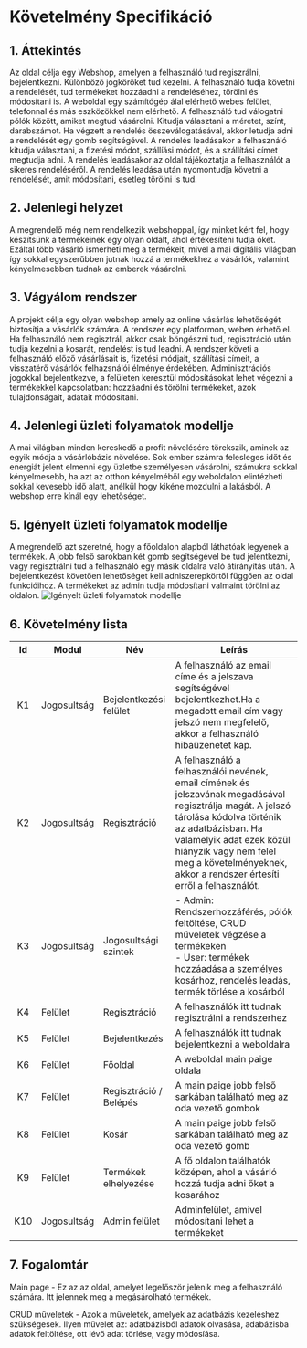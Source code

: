# Követelmény Specifikáció

## 1. Áttekintés
Az oldal célja egy Webshop, amelyen a felhasználó tud regiszrálni, bejelentkezni. Különböző jogköröket tud kezelni. A felhasználó tudja követni a rendelését, tud termékeket hozzáadni a rendeléséhez, törölni és módosítani is. A weboldal egy számítógép álal elérhető webes felület, telefonnal és más eszközökkel nem elérhető.
A felhasználó tud válogatni pólók között, amiket megtud vásárolni. Kitudja választani a méretet, színt, darabszámot. Ha végzett a rendelés összeválogatásával, akkor letudja adni a rendelését egy gomb segítségével. A rendelés leadásakor a felhasználó kitudja választani, a fizetési módot, szállíási módot, és a szállítási címet megtudja adni. A rendelés leadásakor az oldal tájékoztatja a felhasználót a sikeres rendeléséről. A rendelés leadása után nyomontudja követni a rendelését, amit módosítani, esetleg törölni is tud.

## 2. Jelenlegi helyzet
A megrendelő még nem rendelkezik webshoppal, így minket kért fel, hogy készítsünk a termékeinek egy olyan oldalt, ahol értékesíteni tudja őket. Ezáltal több vásárló ismerheti meg a termékeit, mivel a mai digitális világban így sokkal egyszerűbben jutnak hozzá a termékekhez a vásárlók, valamint kényelmesebben tudnak az emberek vásárolni.

## 3. Vágyálom rendszer
A projekt célja egy olyan webshop amely az online vásárlás lehetőségét biztosítja a vásárlók számára. A rendszer egy platformon, weben érhető el. Ha felhasználó nem regisztrál, akkor csak böngészni tud, regisztráció után tudja kezelni a kosarát, rendelést is tud leadni. A rendszer követi a felhasználó előző vásárlásait is, fizetési módjait, szállítási címeit, a visszatérő vásárlók felhazsnálói élménye érdekében. Adminisztrációs jogokkal bejelentkezve, a felületen keresztül módosításokat lehet végezni a termékekkel kapcsolatban: hozzáadni és törölni termékeket, azok tulajdonságait, adatait módosítani.

## 4. Jelenlegi üzleti folyamatok modellje
A mai világban minden kereskedő a profit növelésére törekszik, aminek az egyik módja a vásárlóbázis növelése. Sok ember számra felesleges időt és energiát jelent elmenni egy üzletbe személyesen vásárolni, számukra sokkal kényelmesebb, ha azt az otthon kényelméből egy weboldalon elintézheti sokkal kevesebb idő alatt, anélkül hogy kikéne mozdulni a lakásból. A webshop erre kínál egy lehetőséget.

## 5. Igényelt üzleti folyamatok modellje
A megrendelő azt szeretné, hogy a főoldalon alapból láthatóak legyenek a termékek. A jobb felső sarokban két gomb segítségével be tud jelentkezni, vagy regisztrálni tud a felhasználó egy másik oldalra való átirányítás után. A bejelentkezést követően lehetőséget kell adniszerepkörtől függően az oldal funkcióihoz. A termékeket az admin tudja módosítani valmaint törölni az oldalon.
![Igényelt üzleti folyamatok modellje](https://user-images.githubusercontent.com/78543866/198306189-7f86ad36-e210-486e-a9eb-1348df27cd96.png)

## 6. Követelmény lista

| Id | Modul | Név | Leírás |
| :---: | --- | --- | --- |
| K1 | Jogosultság | Bejelentkezési felület |A felhasználó az email címe és a jelszava segítségével bejelentkezhet.Ha a megadott email cím vagy jelszó nem megfelelő, akkor a felhasználó hibaüzenetet kap.|
| K2| Jogosultság |Regisztráció| A felhasználó a felhasználói nevének, email címének és jelszavának megadásával regisztrálja magát. A jelszó tárolása kódolva történik az adatbázisban. Ha valamelyik adat ezek közül hiányzik vagy nem felel meg a követelményeknek, akkor a rendszer értesíti erről a felhasználót. |
| K3| Jogosultság | Jogosultsági szintek| - Admin: Rendszerhozzáférés, pólók feltöltése, CRUD műveletek végzése a termékeken <br> - User: termékek hozzáadása a személyes kosárhoz, rendelés leadás, termék törlése a kosárból|
| K4 | Felület | Regisztráció | A felhasználók itt tudnak regisztrálni a rendszerhez |
| K5 | Felület | Bejelentkezés | A felhasználók itt tudnak bejelentkezni a weboldalra |
| K6 | Felület | Főoldal| A weboldal main paige oldala  |
| K7 | Felület | Regisztráció / Belépés | A main paige jobb felső sarkában található meg az oda vezető gombok|
| K8 | Felület | Kosár|  A main paige jobb felső sarkában található meg az oda vezető gomb |
| K9 | Felület | Termékek elhelyezése | A fő oldalon találhatók középen, ahol a vásárló hozzá tudja adni őket a kosarához |
| K10 | Jogosultság | Admin felület | Adminfelület, amivel módosítani lehet a termékeket|

## 7. Fogalomtár
Main page - Ez az az oldal, amelyet legelőször jelenik meg a felhasználó számára. Itt jelennek meg a megásárolható termékek.

CRUD műveletek - Azok a műveletek, amelyek az adatbázis kezeléshez szükségesek. Ilyen művelet az: adatbázisból adatok olvasása, adabázisba adatok feltöltése, ott lévő adat törlése, vagy módosíása.
